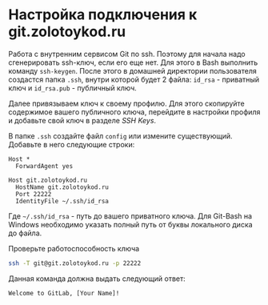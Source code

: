 # Настройка подключения к git.zolotoykod.ru

Работа с внутренним сервисом Git по ssh. Поэтому для начала надо сгенерировать ssh-ключ, если его еще нет. Для этого в Bash выполнить команду `ssh-keygen`. После этого в домашней директории пользователя создастся папка `.ssh`, внутри которой будет 2 файла: `id_rsa` - приватный ключ и `id_rsa.pub` - публичный ключ.

Далее привязываем ключ к своему профилю. Для этого скопируйте содержимое вашего публичного ключа, перейдите в настройки профиля и добавьте свой ключ в разделе _SSH Keys_.

В папке `.ssh` создайте файл `config` или измените существующий. Добавьте в него следующие строки:

```
Host *
  ForwardAgent yes

Host git.zolotoykod.ru
  HostName git.zolotoykod.ru
  Port 22222
  IdentityFile ~/.ssh/id_rsa
```

Где `~/.ssh/id_rsa` - путь до вашего приватного ключа. Для Git-Bash на Windows необходимо указать полный путь от буквы локального диска до файла.

Проверьте работоспособность ключа

```bash
ssh -T git@git.zolotoykod.ru -p 22222
```

Данная команда должна выдать следующий ответ:

```bash
Welcome to GitLab, [Your Name]!
```



